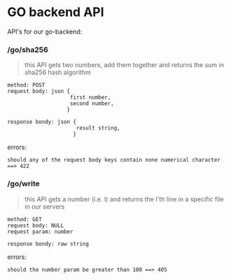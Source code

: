 # GO backend API

API's for our go-backend:

### /go/sha256

> this API gets two numbers, add them together and returns the sum in sha256 hash algorithm
```HTTP
method: POST
request body: json {
                    first number,
                    second number,
                   }

response bondy: json {
                      result string,
                     }
```
errors:

```should any of the request body keys contain none numerical character ==> 422```

### /go/write
> this API gets a number (i.e. I) and returns the I'th line in a specific file in our servers

```HTTP
method: GET
request body: NULL
request param: number

response bondy: raw string
```
errors:

```should the number param be greater than 100 ==> 405```

